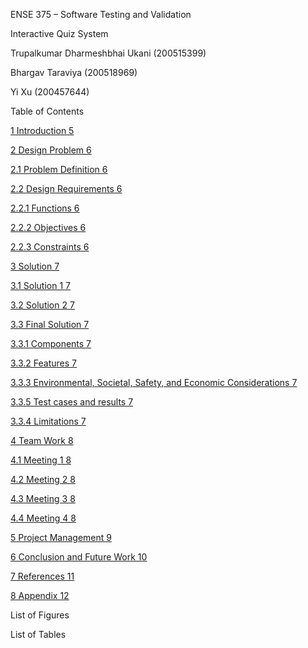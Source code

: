 ENSE 375 – Software Testing and Validation

Interactive Quiz System

Trupalkumar Dharmeshbhai Ukani (200515399)

Bhargav Taraviya (200518969)

Yi Xu (200457644)

Table of Contents

[1 Introduction 5](#_Toc43885122)

[2 Design Problem 6](#_Toc43885123)

[2.1 Problem Definition 6](#_Toc43885124)

[2.2 Design Requirements 6](#_Toc43885125)

[2.2.1 Functions 6](#_Toc43885126)

[2.2.2 Objectives 6](#_Toc43885127)

[2.2.3 Constraints 6](#_Toc43885128)

[3 Solution 7](#_Toc43885129)

[3.1 Solution 1 7](#_Toc43885130)

[3.2 Solution 2 7](#_Toc43885131)

[3.3 Final Solution 7](#_Toc43885132)

[3.3.1 Components 7](#_Toc43885133)

[3.3.2 Features 7](#_Toc43885134)

[3.3.3 Environmental, Societal, Safety, and Economic Considerations 7](#_Toc43885135)

[3.3.5 Test cases and results 7](#_Toc43885136)

[3.3.4 Limitations 7](#_Toc43885136)

[4 Team Work 8](#_Toc43885137)

[4.1 Meeting 1 8](#_Toc43885138)

[4.2 Meeting 2 8](#_Toc43885139)

[4.3 Meeting 3 8](#_Toc43885140)

[4.4 Meeting 4 8](#_Toc43885141)

[5 Project Management 9](#_Toc43885142)

[6 Conclusion and Future Work 10](#_Toc43885143)

[7 References 11](#_Toc43885144)

[8 Appendix 12](#_Toc43885145)

List of Figures

List of Tables

